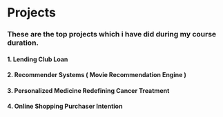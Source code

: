 # Projects

### These are the top projects which i have did during my course duration.
#### 1. Lending Club Loan
#### 2. Recommender Systems ( Movie Recommendation Engine )
#### 3. Personalized Medicine Redefining Cancer Treatment
#### 4. Online Shopping Purchaser Intention
